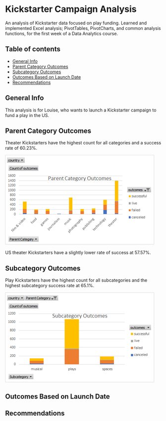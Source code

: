 # Kickstarter Campaign Analysis
An analysis of Kickstarter data focused on play funding. Learned and implemented Excel analysis; PivotTables, PivotCharts, and common analysis functions, for the first week of a Data Analytics course.

## Table of contents
* [General Info](#general-info)
* [Parent Category Outcomes](#parent-category-outcomes)
* [Subcategory Outcomes](#subcategory-outcomes)
* [Outcomes Based on Launch Date](#outcomes-based-on-launch-date)
* [Recommendations](#recommendations)

## General Info
This analysis is for Louise, who wants to launch a Kickstarter campaign to fund a play in the US.

## Parent Category Outcomes
Theater Kickstarters have the highest count for all categories and a success rate of 60.23%.

![Parent Category Outcomes](https://github.com/kolemae/kickstarter-analysis/blob/main/Parent%20Category%20Outcomes.png)

US theater Kickstarters have a slightly lower rate of success at 57.57%.

## Subcategory Outcomes
Play Kickstarters have the highest count for all subcategories and the highest subcategory success rate at 65.1%.

![Subcategory Outcomes](https://github.com/kolemae/kickstarter-analysis/blob/main/Subcategory%20Outcomes.png)

## Outcomes Based on Launch Date

## Recommendations
